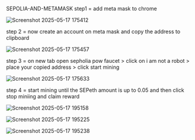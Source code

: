 SEPOLIA-AND-METAMASK
step1 = add meta mask to chrome

![Screenshot 2025-05-17 175412](https://github.com/user-attachments/assets/e017b174-fea9-4fa5-8aa9-3dde3665142a)

step 2 = now create an account on meta mask and copy the address to clipboard

![Screenshot 2025-05-17 175457](https://github.com/user-attachments/assets/8a24a515-a33e-4134-b900-0fc043328c11)

step 3 = on new tab open sepholia pow faucet > click on i am not a robot > place your copied address > click start mining

![Screenshot 2025-05-17 175633](https://github.com/user-attachments/assets/eed10372-ca2d-4015-a4e0-3d67f5f5e260)

step 4 = start mining until the SEPeth amount is up to 0.05 and then click stop miniing and claim reward

![Screenshot 2025-05-17 195158](https://github.com/user-attachments/assets/6c285083-829e-4320-9827-7f81f696ef9d)

![Screenshot 2025-05-17 195225](https://github.com/user-attachments/assets/72e1a59e-6087-400b-aaf2-d75f537ae313)

![Screenshot 2025-05-17 195238](https://github.com/user-attachments/assets/dbd70c9e-5a01-4d76-b659-d7f388f95e1f)
